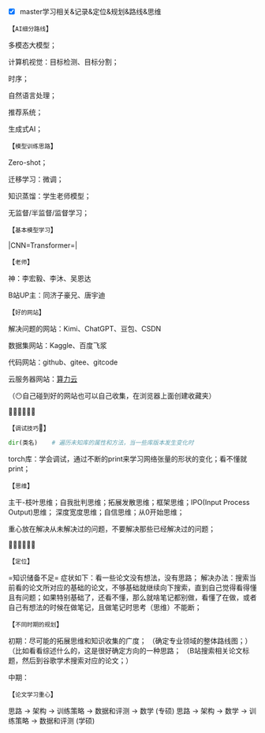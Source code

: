 - [x] master学习相关&记录&定位&规划&路线&思维

【`AI细分路线`】

多模态大模型；

计算机视觉：目标检测、目标分割；

时序；

自然语言处理；

推荐系统；

生成式AI；

【`模型训练思路`】

Zero-shot；

迁移学习：微调；

知识蒸馏：学生老师模型；

无监督/半监督/监督学习；

【`基本模型学习`】

|CNN=Transformer=|

【`老师`】

神：李宏毅、李沐、吴恩达

B站UP主：同济子豪兄、唐宇迪

【`好的网站`】

解决问题的网站：Kimi、ChatGPT、豆包、CSDN

数据集网站：Kaggle、百度飞浆

代码网站：github、gitee、gitcode

云服务器网站：[算力云](https://www.autodl.com/)

（😶自己碰到好的网站也可以自己收集，在浏览器上面创建收藏夹）



🥽🥽🥽🥽🥽🥽

【`调试技巧`🤠】

``` python
dir(类名)    # 遍历未知库的属性和方法，当一些库版本发生变化时
```

torch库：学会调试，通过不断的print来学习网络张量的形状的变化；看不懂就print；

【`思维`】

主干-枝叶思维；自我批判思维；拓展发散思维；框架思维；IPO(Input Process Output)思维；
深度宽度思维；自信思维；从0开始思维；

重心放在解决从未解决过的问题，不要解决那些已经解决过的问题；



👾👾👾👾👾👾

【`定位`】

=知识储备不足=
症状如下：看一些论文没有想法，没有思路；
解决办法：搜索当前看的论文所对应的基础的论文，不够基础就继续向下搜索，直到自己觉得看得懂且有问题；如果特别基础了，还看不懂，那么就啥笔记都别做，看懂了在做，或者自己有想法的时候在做笔记，且做笔记时思考（思维）不能断；



【`不同时期的规划`】

初期：尽可能的拓展思维和知识收集的广度；
（确定专业领域的整体路线图；）
（比如看看综述什么的，这是很好确定方向的一种思路；
（B站搜索相关论文标题，然后到谷歌学术搜索对应的论文；）

中期：



【`论文学习重心`】

思路  ->  架构  ->  训练策略  ->  数据和评测  ->  数学    (专硕)
思路  ->  架构  ->  数学  ->  训练策略  ->  数据和评测    (学硕)
